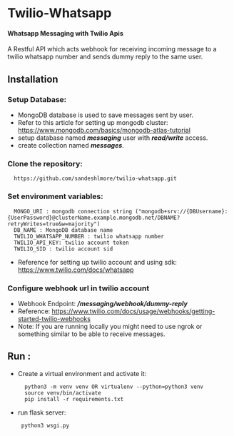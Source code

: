 # Twilio-Whatsapp

#### Whatsapp Messaging with Twilio Apis
A Restful API which acts webhook for receiving incoming message to a twilio whatsapp number and sends dummy reply to the same user.

## Installation

### Setup Database:
    
- MongoDB database is used to save messages sent by user.
- Refer to this article for setting up mongodb cluster: https://www.mongodb.com/basics/mongodb-atlas-tutorial
- setup database named ***messaging*** user with ***read/write*** access.
- create collection named ***messages***.


### Clone the repository:
    
      https://github.com/sandeshlmore/twilio-whatsapp.git

### Set environment variables:
      
      MONGO_URI : mongodb connection string ("mongodb+srv://{DBUsername}:{UserPassword}@clusterName.example.mongodb.net/DBNAME?retryWrites=true&w=majority")
      DB_NAME : MongoDB database name
      TWILIO_WHATSAPP_NUMBER : twilio whatsapp number
      TWILIO_API_KEY: twilio account token
      TWILIO_SID : twilio account sid

- Reference for setting up twilio account and using sdk: https://www.twilio.com/docs/whatsapp

### Configure webhook url in twilio account

- Webhook Endpoint: ***/messaging/webhook/dummy-reply***
- Reference: https://www.twilio.com/docs/usage/webhooks/getting-started-twilio-webhooks
- Note: If you are running locally you might need to use ngrok or something similar to be able to receive messages.

## Run :
- Create a virtual environment and activate it:

        python3 -m venv venv OR virtualenv --python=python3 venv
        source venv/bin/activate
        pip install -r requirements.txt
      
- run flask server:

       python3 wsgi.py


    
